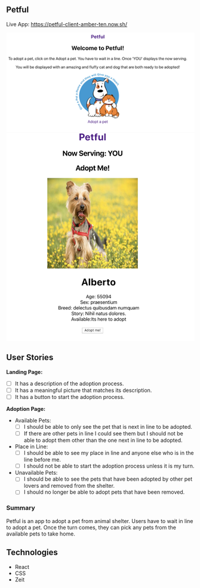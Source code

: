 ## Petful 


Live App: https://petful-client-amber-ten.now.sh/

![](landingPage.png)
![](dashboard.png)

## User Stories
**Landing Page:**
  - [ ] It has a description of the adoption process.
  - [ ] It has a meaningful picture that matches its description.
  - [ ] It has a button to start the adoption process.

**Adoption Page:**
- Available Pets:
  - [ ] I should be able to only see the pet that is next in line to be adopted.
  - [ ] If there are other pets in line I could see them but I should not be able to adopt them other than the one next in line to be adopted.
- Place in Line:
  - [ ] I should be able to see my place in line and anyone else who is in the line before me.
  - [ ] I should not be able to start the adoption process unless it is my turn.
- Unavailable Pets:
  - [ ] I should be able to see the pets that have been adopted by other pet lovers and removed from the shelter.
  - [ ] I should no longer be able to adopt pets that have been removed.

### Summary

Petful is an app to adopt a pet from animal shelter. Users have to wait in line to adopt
a pet. Once the turn comes, they can pick any
pets from the available pets to take home.  


## Technologies

- React
- CSS
- Zeit 
